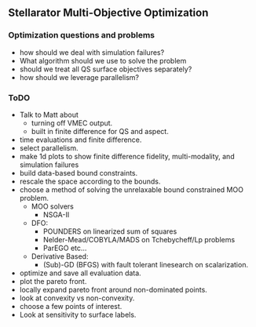 ## Stellarator Multi-Objective Optimization

### Optimization questions and problems
- how should we deal with simulation failures?
- What algorithm should we use to solve the problem
- should we treat all QS surface objectives separately?
- how should we leverage parallelism?

### ToDO
- Talk to Matt about 
  - turning off VMEC output.
  - built in finite difference for QS and aspect.
- time evaluations and finite difference.
- select parallelism.
- make 1d plots to show finite difference fidelity, 
  multi-modality, and simulation failures
- build data-based bound constraints.
- rescale the space according to the bounds.
- choose a method of solving the unrelaxable bound constrained MOO problem.
  - MOO solvers
    - NSGA-II
  - DFO:
    - POUNDERS on linearized sum of squares
    - Nelder-Mead/COBYLA/MADS on Tchebycheff/Lp problems
    - ParEGO etc...
  - Derivative Based:
    - (Sub)-GD (BFGS) with fault tolerant linesearch on scalarization.
- optimize and save all evaluation data.
- plot the pareto front.
- locally expand pareto front around non-dominated points.
- look at convexity vs non-convexity.
- choose a few points of interest.
- Look at sensitivity to surface labels.
